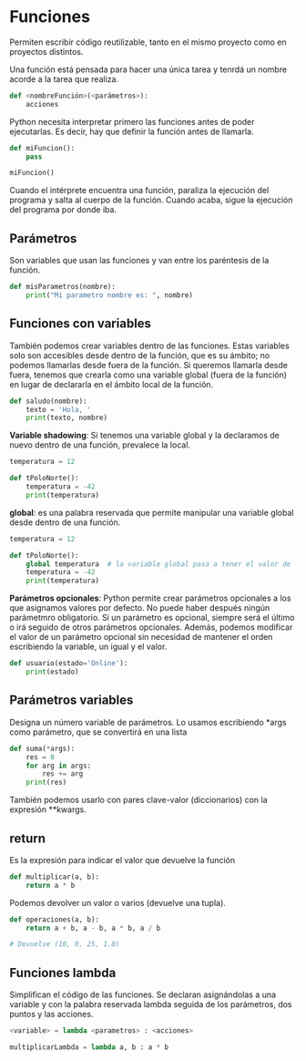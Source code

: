 # Funciones
Permiten escribir código reutilizable, tanto en el mismo proyecto como en proyectos distintos.

Una función está pensada para hacer una única tarea y tenrdá un nombre acorde a la tarea que realiza.

```py
def <nombreFunción>(<parámetros>):
    acciones
```

Python necesita interpretar primero las funciones antes de poder ejecutarlas. Es decir, hay que definir la función antes de llamarla.

```py
def miFuncion():
    pass

miFuncion()
```

Cuando el intérprete encuentra una función, paraliza la ejecución del programa y salta al cuerpo de la función. Cuando acaba, sigue la ejecución del programa por donde iba.

## Parámetros
Son variables que usan las funciones y van entre los paréntesis de la función.
```py
def misParametros(nombre):
    print("Mi parametro nombre es: ", nombre)
```
## Funciones con variables
También podemos crear variables dentro de las funciones. Estas variables solo son accesibles desde dentro de la función, que es su ámbito; no podemos llamarlas desde fuera de la función. Si queremos llamarla desde fuera, tenemos que crearla como una variable global (fuera de la función) en lugar de declararla en el ámbito local de la función.


```py
def saludo(nombre):
    texto = 'Hola, '
    print(texto, nombre)
```

**Variable shadowing**: Si tenemos una variable global y la declaramos de nuevo dentro de una función, prevalece la local.
```py
temperatura = 12

def tPoloNorte():
    temperatura = -42
    print(temperatura)
```

**global**: es una palabra reservada que permite manipular una variable global desde dentro de una función.
```py
temperatura = 12

def tPoloNorte():
    global temperatura  # la variable global pasa a tener el valor de -42
    temperatura = -42
    print(temperatura)
```

**Parámetros opcionales**: Python permite crear parámetros opcionales a los que asignamos valores por defecto. No puede haber después ningún parámetmro obligatorio. Si un parámetro es opcional, siempre será el último o irá seguido de otros parámetros opcionales. Además, podemos modificar el valor de un parámetro opcional sin necesidad de mantener el orden escribiendo la variable, un igual y el valor.
```py
def usuario(estado='Online'):
    print(estado)
```

## Parámetros variables
Designa un número variable de parámetros. Lo usamos escribiendo *args como parámetro, que se convertirá en una lista
```py
def suma(*args):
    res = 0
    for arg in args:
        res += arg
    print(res)
```

También podemos usarlo con pares clave-valor (diccionarios) con la expresión **kwargs.

## return
Es la expresión para indicar el valor que devuelve la función
```py
def multiplicar(a, b):
    return a * b
````

Podemos devolver un valor o varios (devuelve una tupla).

```py
def operaciones(a, b):
    return a + b, a - b, a * b, a / b

# Devuelve (10, 0, 25, 1.0)
```

## Funciones lambda
Simplifican el código de las funciones. Se declaran asignándolas a una variable y con la palabra reservada lambda seguida de los parámetros, dos puntos y las acciones.
```py
<variable> = lambda <parametros> : <acciones>

multiplicarLambda = lambda a, b : a * b

```